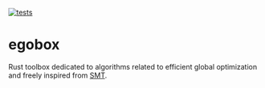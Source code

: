 [![tests](https://github.com/relf/egobox/workflows/tests/badge.svg)](https://github.com/relf/egobox/actions?query=workflow%3Atests)

# egobox

Rust toolbox dedicated to algorithms related to efficient global optimization and freely inspired from [SMT](https://github.com/SMTorg/smt). 
